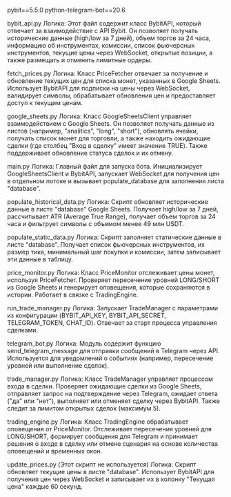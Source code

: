 pybit==5.5.0
python-telegram-bot==20.6

bybit_api.py
Логика: Этот файл содержит класс BybitAPI, который отвечает за взаимодействие с API Bybit. Он позволяет получать исторические данные (high/low за 7 дней), объем торгов за 24 часа, информацию об инструментах, комиссии, список фьючерсных инструментов, текущие цены через WebSocket, открытые позиции, а также размещать и отменять лимитные ордеры.

fetch_prices.py
Логика: Класс PriceFetcher отвечает за получение и обновление текущих цен для списка монет, указанных в Google Sheets. Использует BybitAPI для подписки на цены через WebSocket, валидирует символы, обрабатывает обновления цен и предоставляет доступ к текущим ценам.

google_sheets.py
Логика: Класс GoogleSheetsClient управляет взаимодействием с Google Sheets. Он позволяет получать данные из листов (например, "analitics", "long", "short"), обновлять ячейки, получать список монет для торговли, а также находить ожидающие сделки (где столбец "Вход в сделку" имеет значение TRUE). Также поддерживает обновление статуса сделок и их отмену.

main.py
Логика: Главный файл для запуска бота. Инициализирует GoogleSheetsClient и BybitAPI, запускает WebSocket для получения цен в отдельном потоке и вызывает populate_database для заполнения листа "database".

populate_historical_data.py
Логика: Скрипт обновляет исторические данные в листе "database" Google Sheets. Получает high/low за 7 дней, рассчитывает ATR (Average True Range), получает объем торгов за 24 часа и фильтрует символы с объемом менее 49 млн USDT.

populate_static_data.py
Логика: Скрипт заполняет статические данные в листе "database". Получает список фьючерсных инструментов, их размер тика, минимальный шаг покупки и комиссии, затем записывает эти данные в таблицу.

price_monitor.py
Логика: Класс PriceMonitor отслеживает цены монет, используя PriceFetcher. Проверяет пересечение уровней LONG/SHORT из Google Sheets и генерирует оповещения, которые сохраняются в истории. Работает в связке с TradingEngine.

run_trade_manager.py
Логика: Запускает TradeManager с параметрами из конфигурации (BYBIT_API_KEY, BYBIT_API_SECRET, TELEGRAM_TOKEN, CHAT_ID). Отвечает за старт процесса управления сделками.

telegram_bot.py
Логика: Модуль содержит функцию send_telegram_message для отправки сообщений в Telegram через API. Используется для уведомлений о событиях (например, пересечение уровней или выполнение сделок).

trade_manager.py
Логика: Класс TradeManager управляет процессом входа в сделки. Проверяет ожидающие сделки из Google Sheets, отправляет запрос на подтверждение через Telegram, ожидает ответа ("да" или "нет"), выполняет или отменяет сделку через BybitAPI. Также следит за лимитом открытых сделок (максимум 5).

trading_engine.py
Логика: Класс TradingEngine обрабатывает оповещения от PriceMonitor. Отслеживает пересечения уровней для LONG/SHORT, формирует сообщения для Telegram и принимает решения о входе в сделку или отмене сценария на основе количества оповещений и временных окон.

update_prices.py (Этот скрипт не используется)
Логика: Скрипт обновляет текущие цены в листе "database". Использует BybitAPI для получения цен через WebSocket и записывает их в колонку "Текущая цена" каждые 60 секунд.

